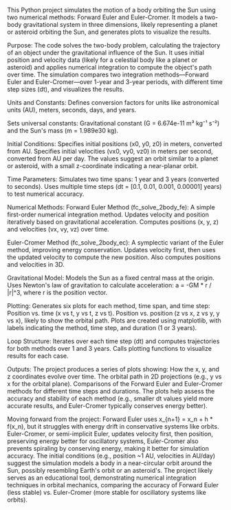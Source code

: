 This Python project simulates the motion of a body orbiting the Sun using two numerical methods: Forward Euler and Euler-Cromer.
It models a two-body gravitational system in three dimensions, likely representing a planet or asteroid orbiting the Sun, and generates plots to visualize the results.

Purpose:
The code solves the two-body problem, calculating the trajectory of an object under the gravitational influence of the Sun. It uses initial position and velocity data 
(likely for a celestial body like a planet or asteroid) and applies numerical integration to compute the object's path over time. The simulation compares two integration
methods—Forward Euler and Euler-Cromer—over 1-year and 3-year periods, with different time step sizes (dt), and visualizes the results.

Units and Constants:
Defines conversion factors for units like astronomical units (AU), meters, seconds, days, and years.

Sets universal constants:
Gravitational constant (G = 6.674e-11 m³ kg⁻¹ s⁻²) and the Sun's mass (m = 1.989e30 kg).

Initial Conditions:
Specifies initial positions (x0, y0, z0) in meters, converted from AU.
Specifies initial velocities (vx0, vy0, vz0) in meters per second, converted from AU per day.
The values suggest an orbit similar to a planet or asteroid, with a small z-coordinate indicating a near-planar orbit.

Time Parameters:
Simulates two time spans: 1 year and 3 years (converted to seconds).
Uses multiple time steps (dt = [0.1, 0.01, 0.001, 0.00001] years) to test numerical accuracy.

Numerical Methods:
Forward Euler Method (fc_solve_2body_fe):
A simple first-order numerical integration method.
Updates velocity and position iteratively based on gravitational acceleration.
Computes positions (x, y, z) and velocities (vx, vy, vz) over time.

Euler-Cromer Method (fc_solve_2body_ec):
A symplectic variant of the Euler method, improving energy conservation.
Updates velocity first, then uses the updated velocity to compute the new position.
Also computes positions and velocities in 3D.

Gravitational Model:
Models the Sun as a fixed central mass at the origin.
Uses Newton's law of gravitation to calculate acceleration: a = -GM * r / |r|^3, where r is the position vector.

Plotting:
Generates six plots for each method, time span, and time step:
Position vs. time (x vs t, y vs t, z vs t).
Position vs. position (z vs x, z vs y, y vs x), likely to show the orbital path.
Plots are created using matplotlib, with labels indicating the method, time step, and duration (1 or 3 years).

Loop Structure:
Iterates over each time step (dt) and computes trajectories for both methods over 1 and 3 years.
Calls plotting functions to visualize results for each case.

Outputs:
The project produces a series of plots showing:
How the x, y, and z coordinates evolve over time.
The orbital path in 2D projections (e.g., y vs x for the orbital plane).
Comparisons of the Forward Euler and Euler-Cromer methods for different time steps and durations.
The plots help assess the accuracy and stability of each method (e.g., smaller dt values yield more accurate results, and Euler-Cromer typically conserves energy better).

Moving forward from the project:
Forward Euler uses x_{n+1} = x_n + h * f(x_n), but it struggles with energy drift in conservative systems like orbits.
Euler-Cromer, or semi-implicit Euler, updates velocity first, then position, preserving energy better for oscillatory systems, Euler-Cromer also prevents spiraling by conserving energy, making it better for simulation accuracy.
The initial conditions (e.g., position ~1 AU, velocities in AU/day) suggest the simulation models a body in a near-circular orbit around the Sun, possibly resembling Earth's orbit or an asteroid's.
The project likely serves as an educational tool, demonstrating numerical integration techniques in orbital mechanics, comparing the accuracy of Forward Euler (less stable) vs. Euler-Cromer (more stable for oscillatory systems like orbits).

